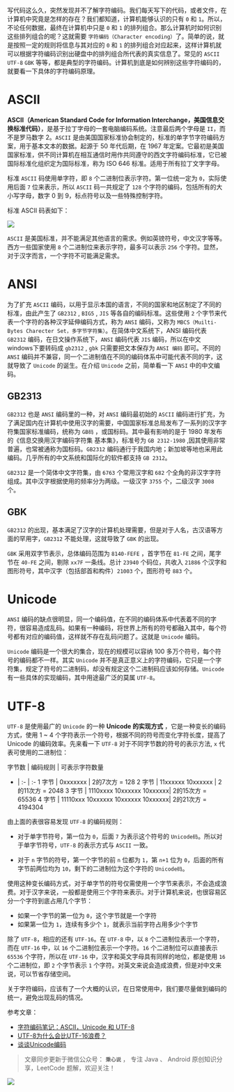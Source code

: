 

写代码这么久，突然发现并不了解字符编码。我们每天写下的代码，或者文件，在计算机中究竟是怎样的存在？我们都知道，计算机能够认识的只有 `0` 和 `1`。所以，不论任何数据，最终在计算机中只是 `0` 和 `1` 的排列组合。那么计算机时如何识别这些排列组合的呢？这就需要 `字符编码（Character encoding）`了。简单的说，就是按照一定的规则将信息与其对应的 `0` 和 `1` 的排列组合对应起来，这样计算机就可以根据字符编码识别出硬盘中的排列组合所代表的真实信息了。常见的 `ASCII` `UTF-8` `GBK` 等等，都是典型的字符编码。计算机到底是如何辨别这些字符编码的，就要看一下具体的字符编码原理。

# ASCII

**ASCII（American Standard Code for Information Interchange，美国信息交换标准代码）**，是基于拉丁字母的一套电脑编码系统。注意最后两个字母是 `II`，而不是罗马数字 2。`ASCII` 是由美国国家标准协会制定的，标准的单字节字符编码方案，用于基本文本的数据。起源于 50 年代后期，在 1967 年定案。它最初是美国国家标准，供不同计算机在相互通信时用作共同遵守的西文字符编码标准，它已被国际标准化组织定为国际标准，称为 ISO 646 标准。适用于所有拉丁文字字母。

标准 `ASCII` 码使用单字符，即 `8` 个二进制位表示字符。第一位统一定为 `0`，实际使用后面 `7` 位来表示，所以 `ASCII` 码一共规定了 `128` 个字符的编码，包括所有的大小写字母，数字 0 到 9，标点符号以及一些特殊控制字符。

标准 ASCII 码表如下：

![](https://user-gold-cdn.xitu.io/2018/2/8/16175c2c1337feb8?w=715&h=488&f=gif&s=28002)

`ASCII` 是美国标准，并不能满足其他语言的需求。例如英镑符号，中文汉字等等。西方一些国家使用 `8` 个二进制位来表示字符，最多可以表示 `256` 个字符。显然，对于汉字而言，一个字符不可能满足需求。

# ANSI

为了扩充 `ASCII` 编码，以用于显示本国的语言，不同的国家和地区制定了不同的标准，由此产生了 `GB2312` , `BIG5` , `JIS` 等各自的编码标准。这些使用 `2` 个字节来代表一个字符的各种汉字延伸编码方式，称为 `ANSI` 编码，又称为 `MBCS（Muilti-Bytes Charecter Set，多字节字符集）`。在简体中文系统下，ANSI 编码代表 `GB2312` 编码，在日文操作系统下，`ANSI` 编码代表 `JIS` 编码，所以在中文 windows下要转码成 `gb2312` , `gbk` 只需要把文本保存为 `ANSI 编码` 即可。不同的 `ANSI` 编码并不兼容，同一个二进制值在不同的编码体系中可能代表不同的字，这就导致了 `Unicode` 的诞生。在介绍 `Unicode` 之前，简单看一下 `ANSI` 中的中文编码。

## GB2313

`GB2312` 也是 `ANSI` 编码里的一种，对 `ANSI` 编码最初始的 `ASCII` 编码进行扩充，为了满足国内在计算机中使用汉字的需要，中国国家标准总局发布了一系列的汉字字符集国家标准编码，统称为 `GB码` ，或国标码。其中最有影响的是于 1980 年发布的《信息交换用汉字编码字符集 基本集》，标准号为 `GB 2312-1980` ,因其使用非常普遍，也常被通称为国标码。`GB2312` 编码通行于我国内地；新加坡等地也采用此编码。几乎所有的中文系统和国际化的软件都支持 `GB 2312`。

`GB2312` 是一个简体中文字符集，由 `6763` 个常用汉字和 `682` 个全角的非汉字字符组成。其中汉字根据使用的频率分为两级。一级汉字 `3755` 个，二级汉字 `3008` 个。

## GBK

`GB2312` 的出现，基本满足了汉字的计算机处理需要，但是对于人名，古汉语等方面的罕用字，`GB2312` 不能处理，这就导致了 `GBK` 的出现。

`GBK` 采用双字节表示，总体编码范围为 `8140-FEFE` ，首字节在 `81-FE` 之间，尾字节在 `40-FE` 之间，剔除 `xx7F` 一条线。总计 `23940` 个码位，共收入 `21886` 个汉字和图形符号，其中汉字（包括部首和构件）`21003` 个，图形符号 `883` 个。

# Unicode

`ANSI` 编码的缺点很明显，同一个编码值，在不同的编码体系中代表着不同的字符，很容易造成乱码。如果有一种编码，将世界上所有的符号都融入其中，每个符号都有对应的编码值，这样就不存在乱码问题了。这就是 `Unicode` 编码。

`Unicode` 编码是一个很大的集合，现在的规模可以容纳 100 多万个符号，每个符号的编码都不一样。其实 `Unicode` 并不是真正意义上的字符编码，它只是一个字符集，规定了符号的二进制码，却没有规定这个二进制码应该如何存储。`Unicode` 有一些具体的实现编码，其中用途最广泛的莫属 `UTF-8`。

# UTF-8

`UTF-8` 是使用最广的 `Unicode` 的一种 **Unicode 的实现方式** ，它是一种变长的编码方式，使用 1 ~ 4 个字符表示一个符号，根据不同的符号而变化字符长度，提高了 Unicode 的编码效率。先来看一下 `UTF-8` 对于不同字节数的符号的表示方法, `x` 代表可使用的二进制位：

字节数 | 编码规则 | 可表示字符数量
- | :- | :-
1 字节 | 0xxxxxxx | 2的7次方 = 128
2 字节 | 11xxxxxx 10xxxxxx | 2的11次方 = 2048
3 字节 | 1110xxxx 10xxxxxx 10xxxxxx| 2的15次方 = 65536
4 字节 | 11110xxx 10xxxxxx 10xxxxxx 10xxxxxx| 2的21次方 = 4194304

由上面的表很容易发现 `UTF-8` 的编码规则：

* 对于单字节符号，第一位为 `0`，后面 `7` 为表示这个符号的 `Unicode码`。所以对于单字节符号，`UTF-8` 的表示方式与 `ASCII` 一致。

* 对于 `n` 字节的符号，第一个字节的前 `n` 位都为 `1`，第 `n+1` 位为 `0`，后面的所有字节前两位均为 `10`，剩下的二进制位为这个字符的 `Unicode码`。

使用这种变长编码方式，对于单字节的符号仅需使用一个字节来表示，不会造成浪费。对于汉字来说，一般都是使用三个字符来表示。对于计算机来说，也很容易区分一个字符到底占用几个字节：

* 如果一个字节的第一位为 `0`，这个字节就是一个字符
* 如果第一位为 `1`，连续有多少个 `1`，就表示当前字符占用多少个字节

除了 `UTF-8`，相应的还有 `UTF-16`。在 `UTF-8` 中，以 `8` 个二进制位表示一个字符，而在 `UTF-16` 中，以 `16` 个二进制位表示一个字符。`16` 个二进制位可以直接表示 `65536` 个字符，所以在 `UTF-16` 中，汉字和英文字母具有同样的地位，都是使用 `16` 个二进制位，即 `2` 个字节表示 `1` 个字符。对英文来说会造成浪费，但是对中文来说，可以节省存储空间。

关于字符编码，应该有了一个大概的认识，在日常使用中，我们要尽量做到编码的统一，避免出现乱码的情况。

参考文章：

* [字符编码笔记：ASCII，Unicode 和 UTF-8](http://www.ruanyifeng.com/blog/2007/10/ascii_unicode_and_utf-8.html)
* [UTF-8为什么会比UTF-16浪费？](https://segmentfault.com/a/1190000012692022?utm_source=weekly&utm_medium=email&utm_campaign=email_weekly)
* [谈谈Unicode编码](http://www.pconline.com.cn/pcedu/empolder/gj/other/0505/616631.html)

> 文章同步更新于微信公众号： **`秉心说`** ， 专注 Java 、 Android 原创知识分享，LeetCode 题解，欢迎关注！

![](https://user-gold-cdn.xitu.io/2019/3/25/169b27943f1fcc1f?w=258&h=258&f=jpeg&s=27909)
